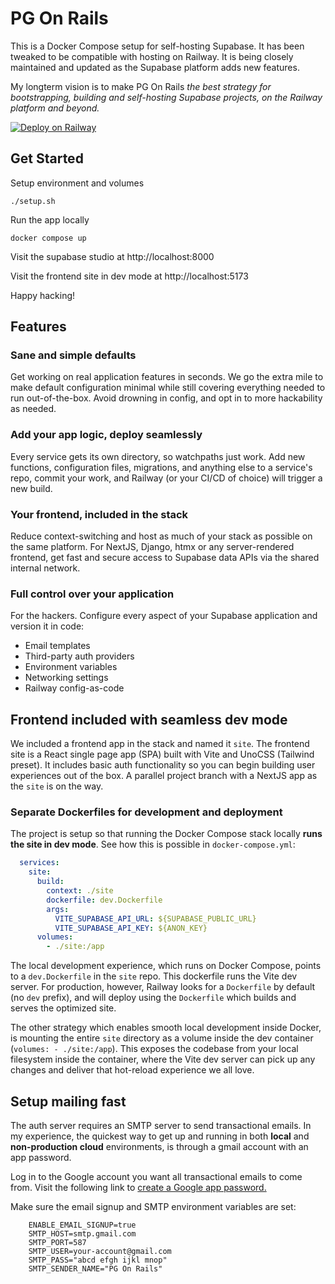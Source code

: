 # PG On Rails

This is a Docker Compose setup for self-hosting Supabase. It has been tweaked to be compatible with hosting on Railway. It is being closely maintained and updated as the Supabase platform adds new features.

My longterm vision is to make PG On Rails *the best strategy for bootstrapping, building and self-hosting Supabase projects, on the Railway platform and beyond.*

[![Deploy on Railway](https://railway.com/button.svg)](https://railway.com/deploy/5ArOQi?referralCode=Hwex-j&utm_medium=integration&utm_source=template&utm_campaign=generic)

## Get Started

Setup environment and volumes

`./setup.sh`

Run the app locally

`docker compose up`

Visit the supabase studio at http://localhost:8000

Visit the frontend site in dev mode at http://localhost:5173

Happy hacking!

## Features

### Sane and simple defaults

Get working on real application features in seconds. We go the extra mile to make default configuration minimal while still covering everything needed to run out-of-the-box. Avoid drowning in config, and opt in to more hackability as needed.

### Add your app logic, deploy seamlessly

Every service gets its own directory, so watchpaths just work. Add new functions, configuration files, migrations, and anything else to a service's repo, commit your work, and Railway (or your CI/CD of choice) will trigger a new build.

### Your frontend, included in the stack

Reduce context-switching and host as much of your stack as possible on the same platform. For NextJS, Django, htmx or any server-rendered frontend, get fast and secure access to Supabase data APIs via the shared internal network.

### Full control over your application

For the hackers. Configure every aspect of your Supabase application and version it in code:
- Email templates
- Third-party auth providers
- Environment variables
- Networking settings
- Railway config-as-code

## Frontend included with seamless dev mode

We included a frontend app in the stack and named it `site`. The frontend site is a React single page app (SPA) built with Vite and UnoCSS (Tailwind preset). It includes basic auth functionality so you can begin building user experiences out of the box. A parallel project branch with a NextJS app as the `site` is on the way.

### Separate Dockerfiles for development and deployment

The project is setup so that running the Docker Compose stack locally **runs the site in dev mode**. See how this is possible in `docker-compose.yml`:

```yml
  services:
    site:
      build:
        context: ./site
        dockerfile: dev.Dockerfile
        args:
          VITE_SUPABASE_API_URL: ${SUPABASE_PUBLIC_URL}
          VITE_SUPABASE_API_KEY: ${ANON_KEY}
      volumes:
        - ./site:/app
```

The local development experience, which runs on Docker Compose, points to a `dev.Dockerfile` in the `site` repo. This dockerfile runs the Vite dev server. For production, however, Railway looks for a `Dockerfile` by default (no `dev` prefix), and will deploy using the `Dockerfile` which builds and serves the optimized site.

The other strategy which enables smooth local development inside Docker, is mounting the entire `site` directory as a volume inside the dev container (`volumes: - ./site:/app`). This exposes the codebase from your local filesystem inside the container, where the Vite dev server can pick up any changes and deliver that hot-reload experience we all love.

## Setup mailing fast

The auth server requires an SMTP server to send transactional emails. In my experience, the quickest way to get up and running in both **local** and **non-production cloud** environments, is through a gmail account with an app password.

Log in to the Google account you want all transactional emails to come from. Visit the following link to [create a Google app password.](https://myaccount.google.com/u/4/apppasswords)

Make sure the email signup and SMTP environment variables are set:

```Dotenv
    ENABLE_EMAIL_SIGNUP=true
    SMTP_HOST=smtp.gmail.com
    SMTP_PORT=587
    SMTP_USER=your-account@gmail.com
    SMTP_PASS="abcd efgh ijkl mnop"
    SMTP_SENDER_NAME="PG On Rails"
```
